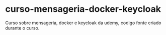 # curso-mensageria-docker-keycloak
Curso sobre mensageria, docker e keycloak da udemy, codigo fonte criado durante o curso.
